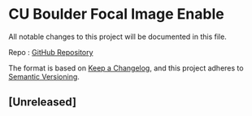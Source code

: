 # CU Boulder Focal Image Enable

All notable changes to this project will be documented in this file.

Repo : [GitHub Repository](https://github.com/CuBoulder/ucb_focal_image_enable)

The format is based on [Keep a Changelog](https://keepachangelog.com/en/1.0.0/),
and this project adheres to [Semantic Versioning](https://semver.org/spec/v2.0.0.html).

## [Unreleased]
